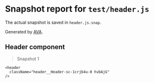 # Snapshot report for `test/header.js`

The actual snapshot is saved in `header.js.snap`.

Generated by [AVA](https://ava.li).

## Header component

> Snapshot 1

    <header
      className="header__Header-sc-1crjb4u-0 hvbAjG"
    />
